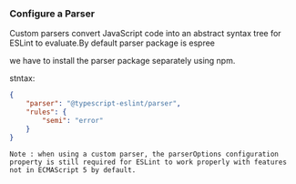 ### Configure a Parser

Custom parsers convert JavaScript code into an abstract syntax tree for ESLint to evaluate.By default parser package is espree

we have to  install the parser package separately using npm.

stntax:

```json
{
    "parser": "@typescript-eslint/parser",
    "rules": {
        "semi": "error"
    }
}
```

```console
Note : when using a custom parser, the parserOptions configuration property is still required for ESLint to work properly with features not in ECMAScript 5 by default.
```